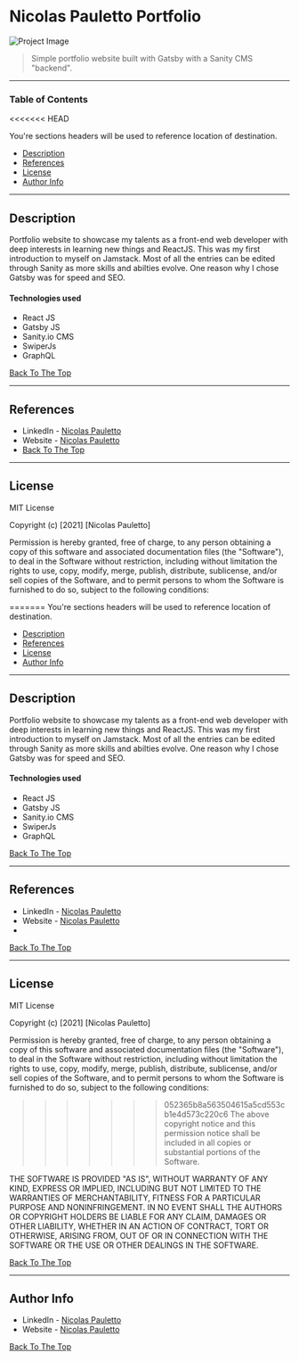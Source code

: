 # Nicolas Pauletto Portfolio

![Project Image](https://user-images.githubusercontent.com/79706492/147609045-726f1426-d440-4c19-af96-15d678237862.jpg)

> Simple portfolio website built with Gatsby with a Sanity CMS "backend".

---

### Table of Contents
<<<<<<< HEAD

You're sections headers will be used to reference location of destination.

- [Description](#description)
- [References](#references)
- [License](#license)
- [Author Info](#author-info)

---

## Description

Portfolio website to showcase my talents as a front-end web developer with deep interests in learning new things and ReactJS. This was my first introduction to myself on Jamstack. Most of all the entries can be edited through Sanity as more skills and abilties evolve. One reason why I chose Gatsby was for speed and SEO.

#### Technologies used

- React JS
- Gatsby JS
- Sanity.io CMS
- SwiperJs
- GraphQL

[Back To The Top](#nicolas-pauletto-portfolio)

---

## References

- LinkedIn - [Nicolas Pauletto](https://www.linkedin.com/in/nicolas-pauletto/)
- Website - [Nicolas Pauletto](https://nicolaspauletto.com)
- [Back To The Top](#nicolas-pauletto-portfolio)

---

## License

MIT License

Copyright (c) [2021] [Nicolas Pauletto]

Permission is hereby granted, free of charge, to any person obtaining a copy
of this software and associated documentation files (the "Software"), to deal
in the Software without restriction, including without limitation the rights
to use, copy, modify, merge, publish, distribute, sublicense, and/or sell
copies of the Software, and to permit persons to whom the Software is
furnished to do so, subject to the following conditions:

=======
You're sections headers will be used to reference location of destination.

- [Description](#description)
- [References](#references)
- [License](#license)
- [Author Info](#author-info)

---

## Description

Portfolio website to showcase my talents as a front-end web developer with deep interests in learning new things and ReactJS. This was my first introduction to myself on Jamstack. Most of all the entries can be edited through Sanity as more skills and abilties evolve. One reason why I chose Gatsby was for speed and SEO.

#### Technologies used

- React JS
- Gatsby JS
- Sanity.io CMS
- SwiperJs
- GraphQL

[Back To The Top](#nicolas-pauletto-portfolio)

---

## References

- LinkedIn - [Nicolas Pauletto](https://www.linkedin.com/in/nicolas-pauletto/)
- Website - [Nicolas Pauletto](https://nicolaspauletto.com)
- 
[Back To The Top](#nicolas-pauletto-portfolio)

---

## License

MIT License

Copyright (c) [2021] [Nicolas Pauletto]

Permission is hereby granted, free of charge, to any person obtaining a copy
of this software and associated documentation files (the "Software"), to deal
in the Software without restriction, including without limitation the rights
to use, copy, modify, merge, publish, distribute, sublicense, and/or sell
copies of the Software, and to permit persons to whom the Software is
furnished to do so, subject to the following conditions:

>>>>>>> 052365b8a563504615a5cd553cb1e4d573c220c6
The above copyright notice and this permission notice shall be included in all
copies or substantial portions of the Software.

THE SOFTWARE IS PROVIDED "AS IS", WITHOUT WARRANTY OF ANY KIND, EXPRESS OR
IMPLIED, INCLUDING BUT NOT LIMITED TO THE WARRANTIES OF MERCHANTABILITY,
FITNESS FOR A PARTICULAR PURPOSE AND NONINFRINGEMENT. IN NO EVENT SHALL THE
AUTHORS OR COPYRIGHT HOLDERS BE LIABLE FOR ANY CLAIM, DAMAGES OR OTHER
LIABILITY, WHETHER IN AN ACTION OF CONTRACT, TORT OR OTHERWISE, ARISING FROM,
OUT OF OR IN CONNECTION WITH THE SOFTWARE OR THE USE OR OTHER DEALINGS IN THE
SOFTWARE.

[Back To The Top](#nicolas-pauletto-portfolio)

---

## Author Info

- LinkedIn - [Nicolas Pauletto](https://www.linkedin.com/in/nicolas-pauletto/)
- Website - [Nicolas Pauletto](https://nicolaspauletto.com)

[Back To The Top](#nicolas-pauletto-portfolio)
